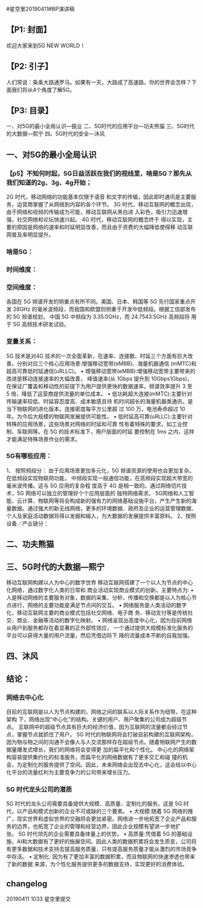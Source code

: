 #星空里20190411#BP演讲稿

## 【P1: 封面】
欢迎大家来到5G NEW WORLD！
## 【P2: 引子】
人们常说：条条大路通罗马。如果有一天，大路成了高速路，你的世界会怎样？下面我们将从4个角度了解5G。
## 【P3: 目录】
一、对5G的最小全局认识—振业
二、5G时代的应用平台—功夫熊猫
三、5G时代的大数据—熙宁
四、5G时代的安全—沐风

## 一、对5G的最小全局认识
### 【p5】不知何时起，5G日益活跃在我们的视线里，啥是5G？那先从我们知道的2g、3g、4g开始；
2G 时代，移动网络的功能基本仅限于语音 和文字的传输，因此即时通讯是主要服务，运营商掌握了从网络到内容的各个环节。 3G 时代，移动互联网的概念出现，由于网络和视频的传输成为可能，移动互联网从黑白进 入彩色，吸引力迅速增强，社交网络和论坛快速兴起。 4G 时代，移动互联网的概念终于 得以实现，主要的原因是网络的速率和时延明显改善，而且由于资费的大幅降低使得移 动互联网普及率明显提升。
### 啥是5G：
### 时间维度：
### 空间维度： 
各国在 5G 频谱开发的侧重点有所不同。美国、日本、韩国等 5G 先行国家重点开发 28GHz 的毫米波频段，而我国和欧盟则侧重于开发中低频段。根据工信部发布的 5G 频谱规划， 中国 5G 中频段为 3.35.0GHz，而 24.7543.5GHz 高频段将 用于 5G 高频技术研发试验。
### 变量关系：
5G 技术是对4G 技术的一次全面革新，在速率、连接数、时延三个方面有巨大改善。分别对应三个核心应用场景:增强移动宽带(eMBB)、海量机器通信 (mMTC)和超高可靠低时延通信(uRLLC)。
•	增强移动宽带(eMBB):增强移动宽带主要带来的改进是移动连接速率的大幅改善， 峰值速率(从 1Gbps 提升到 10Gbps1Gbps)，在保证广覆盖和移动性的前提下为用户提供更快的数据速率。频谱效率提升 3 至 5 倍，降低了运营商提供流量的单位成本。
•	低功耗超大连接(mMTC):主要针对传输速率较低、时延容忍度高、成本敏感且待 机时间超长的海量机器类通讯，是当下物联网的进化版本。连接密度每平方公里超 过 100 万，电池寿命超过 10 年。为今后大规模的物联网发展提供可能性。
•	低时延高可靠(uRLLC):主要针对特殊的应用场景，这些场景对网络的时延和可靠 性有着特殊的要求，如工业控制、车联网等。在 5G 的技术标准下，用户层面的时延 要控制在 1ms 之内，这样才能满足特殊场景作业的需求。
### 5G有哪些应用：
1、	按照频段分：
由于应用场景更加多元化，5G 频谱资源的使用也会更加复杂。在低频段实现物联网功能， 中频段实现一般通信功能，在高频段实现超大带宽的毫米波传播。这与 5G 应用的复杂程 度高于 4G 是相一致的。通过网络切片技术，5G 网络可以独立的管理好个个应用层面的 独特网络需求。
5G网络和人工智能、云计算、物联网等将会构成新的强有力的网络基础设施平台，产生产生新的海量数据。通过强大的新无线网络，更多的环境数据、政府及企业的运营管理数据、个人及家庭活动数据将得以发掘和输入，为大数据的发展提供丰富原料。
2、按照设备／产业链分：
## 二、功夫熊猫
## 三、5G时代的大数据—熙宁

移动互联网构建以人为中心的数字世界 移动互联网搭建了一个以人为节点的中心化网络，通过数字化人类的日常和 商业活动实现商业模式的创新。主要特点为:
•	人是移动网络的主要服务对象，数据的采集、分析、传播和交换都是以人为核心节 点进行，网络的主要功能是满足节点间的交互。
•	网络服务是人类活动的数字化，移动互联网主要的商业模式包括社交网络、电子商 务、移动支付等是传统社交、商业、金融等活动的数字化映射。
•	网络呈现出高度中心化，因为目前网络从用户到服务都存在着显著的正外部性效应， 一个通过提供大规模标准化服务的平台可以获得大量的用户流量，然后凭借边际下 降的流量成本不断的自我加强。
## 四、沐风
## 结论：
### 网络去中心化
目前的互联网是以人为节点构建的，网络之间的联系以人际关系作为纽带。在这种架构 下，网络出现“中心化”的结构。关键的用户、用户聚集的公司成为超级节点。 互联网中的超级节点具有巨大的经济价值，因为互联网的流量都会经过节点，掌握节点就抓住了用户。 5G 时代的物联网将会打破目前构建的互联网架构，因为物与物之间的沟通不会像人与人交流那样存在超级节点。随着物联网产生的数据量爆发式增长，我们的网络将会变得更 加的扁平化和个性化。 中心化的网络架构容易提供集约化的标准服务，而扁平化的网络数据有了更多交汇和碰 撞的机会，为定制化的服务提供了空间。因此，未来网络会出现去中心化，这会给以中心化平台的流量红利为主要竞争力的公司带来增长压力。
### 5G 时代龙头公司的潜质
5G 时代的龙头公司需要具备提供大规模、高质量、定制化的服务。这是 5G 时 代，以产品和模式创新的企业不可或缺的三个要素。
•	大规模:随着 5G 网络的推广，现实世界和虚拟世界的交融将会更加紧密。网络进一步地拓宽了企业产品和服务的边界，也拓宽了企业的管理和经营边界，因此企业规模有望进一步地扩张。 5G 时代领先的企业需要具备体量上的优势。
•	高质量:凭借着 5G 的基础设施，AI和大数据有了更好的施展空间。因此人类的数据积累将会发生质变，公司将有更多数据和技术支持去提高服务质量，只有提高服务质量才能从激烈的市场竞争中存活。
•	定制化: 因为有了更加丰富的数据积累，而且物联网的快速渗透也带来了新的数据 来源，为个性化服务提供更多的数据支持，实现更好的消费体验。	

## changelog
20190411 1033 星空里提交


